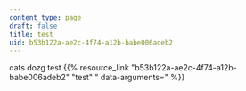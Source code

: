 ```yaml
---
content_type: page
draft: false
title: test
uid: b53b122a-ae2c-4f74-a12b-babe006adeb2
---
```

cats dozg test {{% resource_link "b53b122a-ae2c-4f74-a12b-babe006adeb2" "test" " data-arguments=" %}}